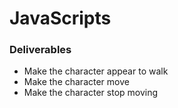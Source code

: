 # JavaScripts

### Deliverables

* Make the character appear to walk
* Make the character move
* Make the character stop moving